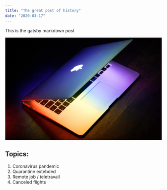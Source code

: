 ```yaml
---
title: "The great post of history"
date: "2020-03-17"
---
```


This is the gatsby markdown post

![Laptop](./laptop2.jpg)

## Topics:

1. Coronavirus pandemic
2. Quarantine extebded
3. Remote job / teletravail
4. Canceled flights

